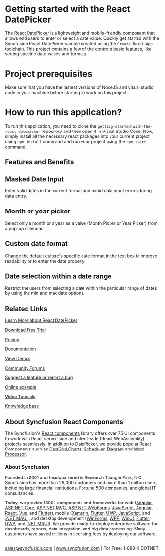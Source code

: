 # Getting started with the React DatePicker

The [React DatePicker](https://www.syncfusion.com/react-components/react-datepicker?utm_source=github&utm_medium=listing&utm_campaign=react-datepicker-github-samples) is a lightweight and mobile-friendly component that allows end users to enter or select a date value. Quickly get started with the Syncfusion React DatePicker sample created using the `Create React App` toolchain. This project contains a few of the control’s basic features, like setting specific date values and formats.

# Project prerequisites
Make sure that you have the lastest versions of NodeJS and visual studio code in your machine before starting to work on this project.

# How to run this application?
To run this application, you need to clone the `getting-started-with-the-react-datepicker` repository and then open it in Visual Studio Code. Now, simply install all the necessary react packages into your current project using `npm install` command and run your project using the `npm start` command.

## Features and Benefits

## Masked Date Input

Enter valid dates in the correct format and avoid data input errors during data entry.

## Month or year picker

Select only a month or a year as a value (Month Picker or Year Picker) from a pop-up calendar.

## Custom date format

Change the default culture's specific date format in the text box to improve readability or to enter the date properly.

## Date selection within a date range

Restrict the users from selecting a date within the particular range of dates by using the min and max date options.

## Related Links

[Learn More about React DatePicker](https://www.syncfusion.com/react-components/react-datepicker?utm_source=github&utm_medium=listing&utm_campaign=react-datepicker-github-samples)

[Download Free Trial](https://www.syncfusion.com/downloads/react?utm_source=github&utm_medium=listing&utm_campaign=react-datepicker-github-samples)

[Pricing](https://www.syncfusion.com/sales/products/react?utm_source=github&utm_medium=listing&utm_campaign=react-datepicker-github-samples)

[Documentation](https://react.syncfusion.com/documentation/datepicker/getting-started?utm_source=github&utm_medium=listing&utm_campaign=react-datepicker-github-samples)

[View Demos](https://github.com/SyncfusionExamples/getting-started-with-the-react-datepicker.git?utm_source=github&utm_medium=listing&utm_campaign=react-datepicker-github-samples)

[Community Forums](https://www.syncfusion.com/forums/react-components?utm_source=github&utm_medium=listing&utm_campaign=react-datepicker-github-samples)

[Suggest a feature or report a bug](https://www.syncfusion.com/feedback/react-components?utm_source=github&utm_medium=listing&utm_campaign=react-datepicker-github-samples)

[Online example](https://ej2.syncfusion.com/react/demos/#/material/datepicker/default?utm_source=github&utm_medium=listing&utm_campaign=react-datepicker-github-samples)

[Video Tutorials](https://www.syncfusion.com/tutorial-videos/react/toolbar?utm_source=github&utm_medium=listing&utm_campaign=react-datepicker-github-samples)

[Knowledge base](https://www.syncfusion.com/kb/react-components?utm_source=github&utm_medium=listing&utm_campaign=react-datepicker-github-samples)

## About Syncfusion React Components

The Syncfusion's [React components](https://www.syncfusion.com/react-components?utm_source=github&utm_medium=listing&utm_campaign=react-datepicker-github-samples) library offers over 75 UI components to work with React server-side and client-side (React WebAssembly) projects seamlessly. In addition to DatePicker, we provide popular React Components such as [DataGrid](https://www.syncfusion.com/react-components/react-grid?utm_source=github&utm_medium=listing&utm_campaign=react-datepicker-github-samples),[Charts](https://www.syncfusion.com/react-components/react-charts?utm_source=github&utm_medium=listing&utm_campaign=react-datepicker-github-samples), [Scheduler](https://www.syncfusion.com/react-components/react-scheduler?utm_source=github&utm_medium=listing&utm_campaign=react-datepicker-github-samples), [Diagram](https://www.syncfusion.com/react-components/react-diagram?utm_source=github&utm_medium=listing&utm_campaign=react-datepicker-github-samples) and [Word Processor](https://www.syncfusion.com/react-components/react-word-processor?utm_source=github&utm_medium=listing&utm_campaign=react-datepicker-github-samples).

### About Syncfusion

Founded in 2001 and headquartered in Research Triangle Park, N.C., Syncfusion has more than 29,000 customers and more than 1 million users, including large financial institutions, Fortune 500 companies, and global IT consultancies.

Today, we provide 1800+ components and frameworks for web ([Angular](https://www.syncfusion.com/angular-components?utm_source=github&utm_medium=listing&utm_campaign=react-datepicker-github-samples), [ASP.NET Core](https://www.syncfusion.com/aspnet-core-ui-controls?utm_source=github&utm_medium=listing&utm_campaign=react-datepicker-github-samples), [ASP.NET MVC](https://www.syncfusion.com/aspnet-mvc-ui-controls?utm_source=github&utm_medium=listing&utm_campaign=react-datepicker-github-samples), [ASP.NET WebForms](https://www.syncfusion.com/jquery/aspnet-webforms-ui-controls?utm_source=github&utm_medium=listing&utm_campaign=react-datepicker-github-samples), [JavaScript](https://www.syncfusion.com/javascript-ui-controls?utm_source=github&utm_medium=listing&utm_campaign=react-datepicker-github-samples), [Angular](https://www.syncfusion.com/angular-components?utm_source=github&utm_medium=listing&utm_campaign=react-datepicker-github-samples), [React](https://www.syncfusion.com/react-components?utm_source=github&utm_medium=listing&utm_campaign=react-datepicker-github-samples), [Vue](https://www.syncfusion.com/vue-components?utm_source=github&utm_medium=listing&utm_campaign=react-datepicker-github-samples), and [Flutter](https://www.syncfusion.com/flutter-widgets?utm_source=github&utm_medium=listing&utm_campaign=react-datepicker-github-samples)), mobile ([Xamarin](https://www.syncfusion.com/xamarin-ui-controls?utm_source=github&utm_medium=listing&utm_campaign=react-datepicker-github-samples), [Flutter](https://www.syncfusion.com/flutter-widgets?utm_source=github&utm_medium=listing&utm_campaign=react-datepicker-github-samples), [UWP](https://www.syncfusion.com/uwp-ui-controls?utm_source=github&utm_medium=listing&utm_campaign=react-datepicker-github-samples), [JavaScript](https://www.syncfusion.com/javascript-ui-controls?utm_source=github&utm_medium=listing&utm_campaign=react-datepicker-github-samples), and [.NET MAUI](https://www.syncfusion.com/maui-controls?utm_source=github&utm_medium=listing&utm_campaign=react-datepicker-github-samples)), and desktop development ([WinForms](https://www.syncfusion.com/winforms-ui-controls?utm_source=github&utm_medium=listing&utm_campaign=react-datepicker-github-samples), [WPF](https://www.syncfusion.com/wpf-controls?utm_source=github&utm_medium=listing&utm_campaign=react-datepicker-github-samples), [WinUI](https://www.syncfusion.com/winui-controls?utm_source=github&utm_medium=listing&utm_campaign=react-datepicker-github-samples), [Flutter](https://www.syncfusion.com/flutter-widgets?utm_source=github&utm_medium=listing&utm_campaign=react-datepicker-github-samples), [UWP](https://www.syncfusion.com/uwp-ui-controls?utm_source=github&utm_medium=listing&utm_campaign=react-datepicker-github-samples), and [.NET MAUI](https://www.syncfusion.com/maui-controls?utm_source=github&utm_medium=listing&utm_campaign=react-datepicker-github-samples)). We provide ready-to-deploy enterprise software for dashboards, reports, data integration, and big data processing. Many customers have saved millions in licensing fees by deploying our software.

<hr style="height:0.3px;border:none;color:lightgrey;background-color:lightgrey;" />

<p align="center">

<a href="mailto:sales@syncfusion.com?Subject=Syncfusion React DatePicker - GitHub" target="_top">sales@syncfusion.com</a> | <a href="https://www.syncfusion.com?utm_source=github&utm_medium=listing&utm_campaign=react-datepicker-github-samples">www.syncfusion.com</a> | Toll Free: 1-888-9 DOTNET <br>